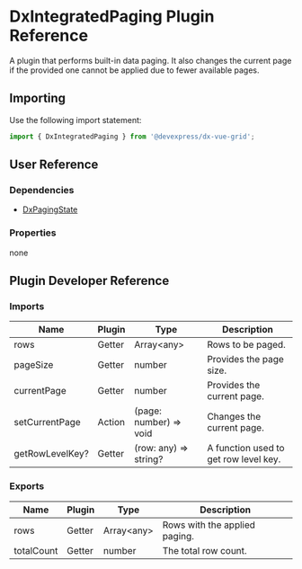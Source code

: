 # DxIntegratedPaging Plugin Reference

A plugin that performs built-in data paging. It also changes the current page if the provided one cannot be applied due to fewer available pages.

## Importing

Use the following import statement:

```js
import { DxIntegratedPaging } from '@devexpress/dx-vue-grid';
```

## User Reference

### Dependencies

- [DxPagingState](paging-state.md)

### Properties

none

## Plugin Developer Reference

### Imports

Name | Plugin | Type | Description
-----|--------|------|------------
rows | Getter | Array&lt;any&gt; | Rows to be paged.
pageSize | Getter | number | Provides the page size.
currentPage | Getter | number | Provides the current page.
setCurrentPage | Action | (page: number) => void | Changes the current page.
getRowLevelKey? | Getter | (row: any) => string? | A function used to get row level key.

### Exports

Name | Plugin | Type | Description
-----|--------|------|------------
rows | Getter | Array&lt;any&gt; | Rows with the applied paging.
totalCount | Getter | number | The total row count.
